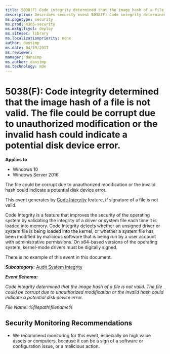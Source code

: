 ```yaml
---
title: 5038(F) Code integrity determined that the image hash of a file is not valid. (Windows 10)
description: Describes security event 5038(F) Code integrity determined that the image hash of a file is not valid.
ms.pagetype: security
ms.prod: m365-security
ms.mktglfcycl: deploy
ms.sitesec: library
ms.localizationpriority: none
author: dansimp
ms.date: 04/19/2017
ms.reviewer: 
manager: dansimp
ms.author: dansimp
ms.technology: mde
---
```


# 5038(F): Code integrity determined that the image hash of a file is not valid. The file could be corrupt due to unauthorized modification or the invalid hash could indicate a potential disk device error.

**Applies to**
-   Windows 10
-   Windows Server 2016
 

The file could be corrupt due to unauthorized modification or the invalid hash could indicate a potential disk device error.

This event generates by [Code Integrity](/previous-versions/windows/it-pro/windows-server-2008-R2-and-2008/dd348642(v=ws.10)) feature, if signature of a file is not valid.

Code Integrity is a feature that improves the security of the operating system by validating the integrity of a driver or system file each time it is loaded into memory. Code Integrity detects whether an unsigned driver or system file is being loaded into the kernel, or whether a system file has been modified by malicious software that is being run by a user account with administrative permissions. On x64-based versions of the operating system, kernel-mode drivers must be digitally signed.

There is no example of this event in this document.

***Subcategory:***&nbsp;[Audit System Integrity](audit-system-integrity.md)

***Event Schema:***

*Code integrity determined that the image hash of a file is not valid. The file could be corrupt due to unauthorized modification or the invalid hash could indicate a potential disk device error.*

*File Name: %filepath\\filename%*

## Security Monitoring Recommendations

-   We recommend monitoring for this event, especially on high value assets or computers, because it can be a sign of a software or configuration issue, or a malicious action.